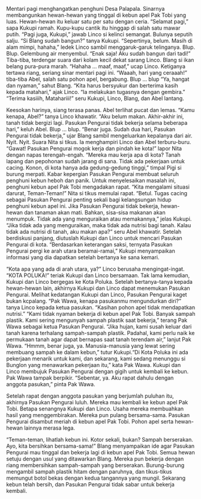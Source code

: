 Mentari pagi menghangatkan penghuni Desa Palapala. Sinarnya membangunkan hewan-hewan yang tinggal di kebun apel Pak
Tobi yang luas. Hewan-hewan itu keluar satu per satu dengan ceria. “Selamat pagi,” sapa Kukupi ramah. Kupu-kupu cantik itu
hinggap di salah satu mawar putih.
“Pagi juga, Kukupi,” jawab Linco si kelinci semangat. Bulunya seputih salju.
“Si Blang sudah bangun?” tanya Kukupi.
“Sepertinya, belum. Masih di alam mimpi, hahaha,” ledek Linco sambil menggaruk-garuk telinganya.
Blup. Blup. Gelembung air menyembul.
“Enak saja! Aku sudah bangun dari tadi!” Tiba-tiba, terdengar suara dari kolam kecil dekat sarang Linco. Blang si ikan belang pura-pura marah.
“Hahaha ... maaf, maaf,” ucap Linco.
Ketiganya tertawa riang, seriang sinar mentari pagi ini. “Waaah, hari yang ceraaah!” tiba-tiba Abel, salah satu pohon
apel, bergabung. Blup ... blup “Ya, hangat dan nyaman,” sahut
Blang.
“Kita harus bersyukur dan berterima kasih kepada matahari,” ajak Linco. “Ia melakukan tugasnya dengan gembira.”
“Terima kasiiih, Matahariii!” seru Kukupi, Linco, Blang, dan Abel lantang.

Keesokan harinya, siang terasa panas. Abel terlihat pucat dan lemas. “Kamu kenapa, Abel?” tanya Linco khawatir.
“Aku belum makan. Akhir-akhir ini, tanah tidak bergizi lagi. Pasukan Pengurai tidak bekerja selama beberapa hari,” keluh Abel.
Blup ... blup.
“Benar juga. Sudah dua hari, Pasukan Pengurai tidak bekerja,” ujar Blang sambil mengeluarkan kepalanya dari air.
Nyit. Nyit. Suara Nita si tikus. Ia menghampiri Linco dan Abel terburu-buru.
“Gawat! Pasukan Pengurai mogok kerja dan pindah ke kota!” lapor Nita dengan napas terengah-engah.
“Mereka mau kerja apa di kota? Tanah lapang dan pepohonan sudah jarang di sana. Tidak ada pekerjaan untuk cacing. Konon, di kota hanya ada gedung-gedung tinggi,” timpal Pigi si burung merpati.
Kabar kepergian Pasukan Pengurai membuat seluruh penghuni kebun heboh dan panik. Untuk menyelesaikan masalah ini, penghuni kebun apel Pak Tobi mengadakan rapat.
“Kita mengalami situasi darurat, Teman-Teman!” Nita si tikus memulai rapat.
“Betul. Tugas cacing sebagai Pasukan Pengurai penting sekali bagi kelangsungan hidup penghuni kebun apel ini. Jika Pasukan Pengurai tidak bekerja, hewan-hewan dan tanaman akan mati. Bahkan, sisa-sisa makanan akan menumpuk. Tidak ada yang menguraikan atau memakannya,” jelas Kukupi.
“Jika tidak ada yang menguraikan, maka tidak ada nutrisi bagi tanah. Kalau tidak ada nutrisi di tanah, aku makan apa?” seru Abel khawatir.
Setelah berdiskusi panjang, diutuslah Kukupi dan Linco untuk mencari Pasukan Pengurai di kota.
“Berdasarkan keterangan saksi, ternyata Pasukan Pengurai pergi ke arah utara beramai-ramai,” Kukupi menyampaikan informasi yang dia dapatkan setelah bertanya ke sana kemari.

“Kota apa yang ada di arah utara, ya?” Linco berusaha mengingat-ingat.
“KOTA POLUKA!” teriak Kukupi dan Linco bersamaan.
Tak lama kemudian, Kukupi dan Linco bergegas ke Kota Poluka. Setelah bertanya-tanya kepada hewan-hewan lain, akhirnya Kukupi dan Linco dapat menemukan Pasukan Pengurai.
Melihat kedatangan Kukupi dan Linco, Pasukan Pengurai kaget bukan kcpalang.
“Pak Wawa, kenapa pasukanmu mengundurkan diri?” tanya Linco kepada ketua pasukan. “Kasihan pohon apel tidak mendapatkan nutrisi.” “Kami tidak nyaman bekerja di kebun apel Pak Tobi. Banyak sampah plastik. Kami sering mengunyah sampah plastik saat bekerja,” terang
Pak Wawa sebagai ketua Pasukan Pengurai.
“Jika hujan, kami susah keluar dari tanah karena terhalang sampah-sampah plastik. Padahal, kami perlu naik ke permukaan tanah agar dapat bernapas saat tanah terendam air,” lanjut Pak Wawa.
“Hmmm, benar juga, ya. Manusia-manusia yang lewat sering membuang sampah ke dalam kebun,” tutur Kukupi.“Di Kota Poluka ini ada pekerjaan menarik untuk kami, dan sekarang, kami sedang menunggu si Bunglon yang menawarkan pekerjaan itu,” kata Pak Wawa.
Kukupi dan Linco membujuk Pasukan Pengurai dengan gigih untuk kembali ke kebun. Pak Wawa tampak berpikir.
“Sebentar, ya. Aku rapat dahulu dengan anggota pasukan,” pinta Pak Wawa.

Setelah rapat dengan anggota pasukan yang berjumlah puluhan itu, akhirnya Pasukan Pengurai luluh. Mereka mau kembali ke kebun apel Pak Tobi.
Betapa senangnya Kukupi dan Linco. Usaha mereka membuahkan hasil yang menggembirakan. Mereka pun pulang bersama-sama.
Pasukan Pengurai disambut meriah di kebun apel Pak Tobi.
Pohon apel serta hewan-hewan lainnya merasa lega.

“Teman-teman, lihatlah kebun ini. Kotor sekali, bukan? Sampah berserakan. Ayo, kita bersihkan bersama-sama!” Blang menyampaikan ide agar Pasukan Pengurai mau tinggal dan bekerja lagi di kebun apel Pak Tobi.
Semua hewan setuju dengan usul yang ditawarkan Blang. Mereka pun bekerja dengan riang membersihkan sampah-sampah yang berserakan. Burung-burung mengambil sampah plastik hitam dengan paruhnya, dan tikus-tikus memungut botol bekas dengan kedua tangannya yang mungil.
Sekarang kebun telah bersih, dan Pasukan Pengurai tidak sabar untuk bekerja kembali.
